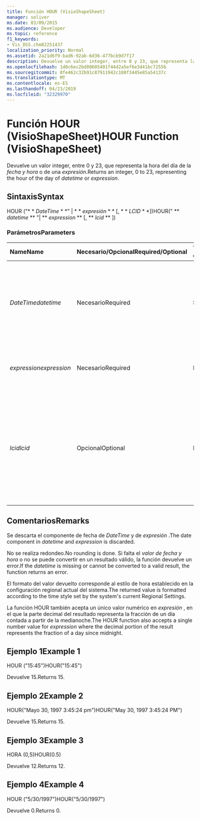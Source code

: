 ```yaml
---
title: Función HOUR (VisioShapeSheet)
manager: soliver
ms.date: 03/09/2015
ms.audience: Developer
ms.topic: reference
f1_keywords:
- Vis_DSS.chm82251437
localization_priority: Normal
ms.assetid: 2a21d6f9-bad6-92ab-6d36-477bcb9d7f17
description: Devuelve un valor integer, entre 0 y 23, que representa la hora del día de la fecha y hora o de una expresión.
ms.openlocfilehash: 1d0c6ec2bd80605401f44d2a5ef6e3d41bc72556
ms.sourcegitcommit: 8fe462c32b91c87911942c188f3445e85a54137c
ms.translationtype: MT
ms.contentlocale: es-ES
ms.lasthandoff: 04/23/2019
ms.locfileid: "32329970"
---
```

# <a name="hour-function-visioshapesheet"></a><span data-ttu-id="6c293-103">Función HOUR (VisioShapeSheet)</span><span class="sxs-lookup"><span data-stu-id="6c293-103">HOUR Function (VisioShapeSheet)</span></span>

<span data-ttu-id="6c293-104">Devuelve un valor integer, entre 0 y 23, que representa la hora del día de la _fecha y hora_ o de una _expresión_.</span><span class="sxs-lookup"><span data-stu-id="6c293-104">Returns an integer, 0 to 23, representing the hour of the day of  _datetime_ or  _expression_.</span></span>
  
## <a name="syntax"></a><span data-ttu-id="6c293-105">Sintaxis</span><span class="sxs-lookup"><span data-stu-id="6c293-105">Syntax</span></span>

<span data-ttu-id="6c293-106">HOUR ("\* \* *DateTime* \* \*" | \* \* *expresión* \* \* [, \* \* *LCID* \* \*])</span><span class="sxs-lookup"><span data-stu-id="6c293-106">HOUR(" \*\* *datetime* \*\* "| \*\* *expression* \*\* [, \*\* *lcid* \*\* ])</span></span> 
  
### <a name="parameters"></a><span data-ttu-id="6c293-107">Parámetros</span><span class="sxs-lookup"><span data-stu-id="6c293-107">Parameters</span></span>

|<span data-ttu-id="6c293-108">**Name**</span><span class="sxs-lookup"><span data-stu-id="6c293-108">**Name**</span></span>|<span data-ttu-id="6c293-109">**Necesario/Opcional**</span><span class="sxs-lookup"><span data-stu-id="6c293-109">**Required/Optional**</span></span>|<span data-ttu-id="6c293-110">**Tipo de datos**</span><span class="sxs-lookup"><span data-stu-id="6c293-110">**Data Type**</span></span>|<span data-ttu-id="6c293-111">**Descripción**</span><span class="sxs-lookup"><span data-stu-id="6c293-111">**Description**</span></span>|
|:-----|:-----|:-----|:-----|
| <span data-ttu-id="6c293-112">_DateTime_</span><span class="sxs-lookup"><span data-stu-id="6c293-112">_datetime_</span></span> <br/> |<span data-ttu-id="6c293-113">Necesario</span><span class="sxs-lookup"><span data-stu-id="6c293-113">Required</span></span>  <br/> |<span data-ttu-id="6c293-114">**String**</span><span class="sxs-lookup"><span data-stu-id="6c293-114">**String**</span></span> <br/> | <span data-ttu-id="6c293-115">Una cadena que se pueda reconocer como una fecha y una hora, o una referencia a una celda que contenga una fecha y una hora.</span><span class="sxs-lookup"><span data-stu-id="6c293-115">A string commonly recognized as a date and time or a reference to a cell containing a date and time.</span></span>  <br/> |
| <span data-ttu-id="6c293-116">_expression_</span><span class="sxs-lookup"><span data-stu-id="6c293-116">_expression_</span></span> <br/> |<span data-ttu-id="6c293-117">Necesario</span><span class="sxs-lookup"><span data-stu-id="6c293-117">Required</span></span>  <br/> |<span data-ttu-id="6c293-118">**Diferencias**</span><span class="sxs-lookup"><span data-stu-id="6c293-118">**Varies**</span></span> <br/> |<span data-ttu-id="6c293-119">Una expresión que produzca como resultado una fecha y una hora.</span><span class="sxs-lookup"><span data-stu-id="6c293-119">An expression that yields a date and time.</span></span>  <br/> |
| <span data-ttu-id="6c293-120">_lcid_</span><span class="sxs-lookup"><span data-stu-id="6c293-120">_lcid_</span></span> <br/> |<span data-ttu-id="6c293-121">Opcional</span><span class="sxs-lookup"><span data-stu-id="6c293-121">Optional</span></span>  <br/> |<span data-ttu-id="6c293-122">**Number**</span><span class="sxs-lookup"><span data-stu-id="6c293-122">**Number**</span></span> <br/> | <span data-ttu-id="6c293-123">Identificador regional que se usa para evaluar información de fecha y hora que no sea local.</span><span class="sxs-lookup"><span data-stu-id="6c293-123">A locale identifier to be used in evaluating a nonlocal datetime.</span></span> <span data-ttu-id="6c293-124">El identificador regional es un número que se describe en los archivos de encabezado del sistema.</span><span class="sxs-lookup"><span data-stu-id="6c293-124">The locale identifier is a number described in the system header files.</span></span>  <br/> |
   
## <a name="remarks"></a><span data-ttu-id="6c293-125">Comentarios</span><span class="sxs-lookup"><span data-stu-id="6c293-125">Remarks</span></span>

<span data-ttu-id="6c293-126">Se descarta el componente de fecha de *DateTime* y de *expresión* .</span><span class="sxs-lookup"><span data-stu-id="6c293-126">The date component in  *datetime*  and  *expression*  is discarded.</span></span> 
  
<span data-ttu-id="6c293-127">No se realiza redondeo.</span><span class="sxs-lookup"><span data-stu-id="6c293-127">No rounding is done.</span></span> <span data-ttu-id="6c293-128">Si falta el *valor de fecha y hora* o no se puede convertir en un resultado válido, la función devuelve un error.</span><span class="sxs-lookup"><span data-stu-id="6c293-128">If the  *datetime*  is missing or cannot be converted to a valid result, the function returns an error.</span></span> 
  
<span data-ttu-id="6c293-129">El formato del valor devuelto corresponde al estilo de hora establecido en la configuración regional actual del sistema.</span><span class="sxs-lookup"><span data-stu-id="6c293-129">The returned value is formatted according to the time style set by the system's current Regional Settings.</span></span> 
  
<span data-ttu-id="6c293-130">La función HOUR también acepta un único valor numérico en *expresión* , en el que la parte decimal del resultado representa la fracción de un día contada a partir de la medianoche.</span><span class="sxs-lookup"><span data-stu-id="6c293-130">The HOUR function also accepts a single number value for  *expression*  where the decimal portion of the result represents the fraction of a day since midnight.</span></span> 
  
## <a name="example-1"></a><span data-ttu-id="6c293-131">Ejemplo 1</span><span class="sxs-lookup"><span data-stu-id="6c293-131">Example 1</span></span>

<span data-ttu-id="6c293-132">HOUR ("15:45")</span><span class="sxs-lookup"><span data-stu-id="6c293-132">HOUR("15:45")</span></span>
  
<span data-ttu-id="6c293-133">Devuelve 15.</span><span class="sxs-lookup"><span data-stu-id="6c293-133">Returns 15.</span></span>
  
## <a name="example-2"></a><span data-ttu-id="6c293-134">Ejemplo 2</span><span class="sxs-lookup"><span data-stu-id="6c293-134">Example 2</span></span>

<span data-ttu-id="6c293-135">HOUR("Mayo 30, 1997 3:45:24 pm")</span><span class="sxs-lookup"><span data-stu-id="6c293-135">HOUR("May 30, 1997 3:45:24 PM")</span></span>
  
<span data-ttu-id="6c293-136">Devuelve 15.</span><span class="sxs-lookup"><span data-stu-id="6c293-136">Returns 15.</span></span>
  
## <a name="example-3"></a><span data-ttu-id="6c293-137">Ejemplo 3</span><span class="sxs-lookup"><span data-stu-id="6c293-137">Example 3</span></span>

<span data-ttu-id="6c293-138">HORA (0,5)</span><span class="sxs-lookup"><span data-stu-id="6c293-138">HOUR(0.5)</span></span>
  
<span data-ttu-id="6c293-139">Devuelve 12.</span><span class="sxs-lookup"><span data-stu-id="6c293-139">Returns 12.</span></span>
  
## <a name="example-4"></a><span data-ttu-id="6c293-140">Ejemplo 4</span><span class="sxs-lookup"><span data-stu-id="6c293-140">Example 4</span></span>

<span data-ttu-id="6c293-141">HOUR ("5/30/1997")</span><span class="sxs-lookup"><span data-stu-id="6c293-141">HOUR("5/30/1997")</span></span>
  
<span data-ttu-id="6c293-142">Devuelve 0.</span><span class="sxs-lookup"><span data-stu-id="6c293-142">Returns 0.</span></span>
  

